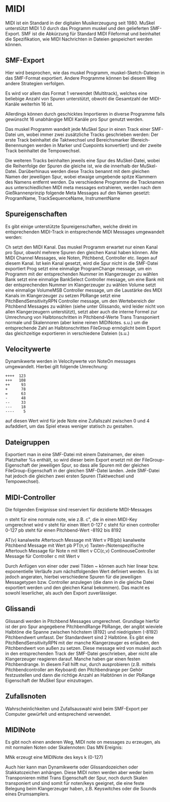 # MIDI

MIDI ist ein Standard in der digitalen Musikerzeugung seit 1980.
MuSkel unterstützt MIDI 1.0 durch das Programm muskel und den gelieferten SMF-Export.
SMF ist die Abkürzung für Standard MIDI Fileformat und beinhaltet die Spezifikation,
wie MIDI Nachrichten in Dateien gespeichert werden können.


## SMF-Export

Hier wird besprochen, wie das muskel Programm, muskel-Sketch-Dateien in das SMF-Format exportiert.
Andere Programme können bei diesem Weg andere Strategien verfolgen.

Es wird vor allem das Format 1 verwendet (Multitrack), welches eine beliebige Anzahl von
Spuren unterstützt, obwohl die Gesamtzahl der MIDI-Kanäle weiterhin 16 ist.

Allerdings können durch geschicktes Importieren in diverse Programme falls gewünscht
16 unabhängige MIDI Kanäle pro Spur genutzt werden.

Das muskel Programm wandelt jede MuSkel Spur in einen Track einer SMF-Datei um, wobei immer zwei zusätzliche
Tracks geschrieben werden: Der erste Track beinhaltet die Taktwechsel und Bereichsmarker (Bereich-Benennungen
werden in Marker und Cuepoints konvertiert) und der zweite Track beinhaltet die Tempowechsel.

Die weiteren Tracks beinhalten jeweils eine Spur des MuSkel-Datei, wobei die Reihenfolge der Spuren die gleiche
ist, wie die innerhalb der MuSkel-Datei. Darüberhinaus werden diese Tracks benannt mit dem gleichen Namen der
jeweiligen Spur, wobei etwaige umgebende spitze Klammern des Namens entfernt werden.
Da verschiedene Programme die Tracknamen aus unterschiedlichen MIDI meta messages extrahieren, werden nach dem Gießkannenprinzip folgende Meta Messages auf den Namen gesetzt:
ProgramName, TrackSequenceName, InstrumentName

## Spureigenschaften

Es gibt einige unterstützte Spureigenschaften, welche direkt im entsprechenden MIDI-Track in entsprechende
MIDI Messages umgewandelt werden:

Ch   setzt den MIDI Kanal. Das muskel Programm erwartet nur einen Kanal pro Spur, obwohl mehrere Spuren den
     gleichen Kanal haben können. Alle MIDI Channel Messages, wie Noten, Pitchbend, Controller etc. liegen
     auf diesem Kanal. Ist kein Kanal gesetzt, wird die Spur nicht in die SMF-Datei exportiert
Prog setzt eine einmalige ProgramChange message, um ein Programm mit der entsprechenden Nummer im Klangerzeuger
     zu wählen
Bank setzt eine einmalige BankSelect Controller message, um eine Bank mit der entsprechenden Nummer im Klangerzeuger zu wählen
Volume setzt eine einmalige VolumeMSB Controller message, um die Laustärke des MIDI Kanals im Klangerzeuger zu 
setzen
PbRange setzt eine PitchBendSensitivityRPN Controller message, um den Wertebereich der Pitchbend Messages zu wählen (siehe unter Glissando, wird leider nicht von allen Klangerzeugern unterstützt), setzt aber auch die interne Formel
zur Umrechnung von Halbtonschritten in Pitchbend-Werte
Trans Transponiert normale und Skalennoren (aber keine reinen MIDINotes. s.u.) um die entsprechende Zahl an Halbtonschritten
FileGroup ermöglicht beim Export das gleichzeitige exportieren in verschiedene Dateien (s.u.)

## Velocitywerte

Dynamikwerte werden in Velocitywerte von NoteOn messages umgewandelt. Hierbei gilt folgende Umrechnung:

```
++++  123
+++   108
++     93
+      78
=      63
-      48
--     33
---    18
----    5
```

auf diesen Wert wird für jede Note eine Zufallszahl zwischen 0 und 4 aufaddiert, um das Spiel etwas
weniger statisch zu gestalten.

## Dateigruppen

Exportiert man in eine SMF-Datei mit einem Dateinamen, der einen Platzhalter %s enthält, so wird dieser
beim Export ersetzt mit der FileGroup-Eigenschaft der jeweiligen Spur, so dass alle Spuren mit der gleichen FileGroup-Eigenschaft in der gleichen SMF-Datei landen. Jede SMF-Datei hat jedoch die gleichen zwei ersten Spuren
(Taktwechsel und Tempowechsel).

## MIDI-Controller

Die folgenden Ereignisse sind reserviert für dezidierte MIDI-Messages

n steht für eine normale note, wie z.B. c", die in einen MIDI-Key umgerechnet wird
v steht für einen Wert 0-127
c steht für einen controller 0-127
pb steht für einen Pitchbend-Wert -8192 bis 8192

AT(v)     kanalweite Aftertouch Message mit Wert v
PB(pb)    kanalweite Pitchbend Message mit Wert pb
PT(n,v)   Tasten-/Notenspezifische Aftertouch Message für Note n mit Wert v
CC(c,v)   ContinouseController Message für Controller c mit Wert v

Durch Anfügen von einer oder zwei Tilden ~ können auch hier linear bzw. exponentielle Verläufe zum
nächstfolgenden Wert definiert werden. Es ist jedoch angeraten, hierbei verschiedene Spuren für die jeweiligen
Messagetypen bzw. Controller anzulegen (die dann in die gleiche Datei exportiert werden und den gleichen Kanal bekommen). Das macht es sowohl leserlicher, als auch den Export zuverlässiger.

## Glissandi

Glissandi werden in Pitchbend Messages umgerechnet. Grundlage hierfür ist der pro Spur angegebene PitchbendRange
PbRange, der angibt wieviele Halbtöne die Spanne zwischen höchstem (8192) und niedrigstem (-8192) Pitchbendwert
umfasst. Der Standardwert sind 2 Halbtöne. Es gibt eine PitchBendSensitivityRPN mit der manche Klangerzeuger es
erlauben, den Pitchbendwert von außen zu setzen. Diese message wird von muskel auch in den entsprechenden Track der SMF-Datei geschrieben, aber nicht alle Klangerzeuger reagieren darauf. Manche haben gar einen festen Pitchbendrange. In diesem Fall hilft nur, durch ausprobieren (z.B. mittels Pitchbendcontroller am Keyboard) den
Pitchbendrange per Gehör festzustellen und dann die richtige Anzahl an Halbtönen in der PbRange Eigenschaft der
MuSkel Spur einzutragen. 
 

## Zufallsnoten

Wahrscheinlichkeiten und Zufallsauswahl wird beim SMF-Export per Computer gewürfelt und entsprechend verwendet.

## MIDINote

Es gibt noch einen anderen Weg, MIDI note on messages zu erzeugen, als mit normalen Noten oder Skalennoten:
Das MN Ereignis:

MNk    erzeugt eine MIDINote des keys k (0-127)

Auch hier kann man Dynamikwerte oder Glissandozeichen oder Stakkatozeichen anhängen. Diese MIDI noten werden aber
weder beim Transponieren mittel Trans Eigenschaft der Spur, noch durch Skalen transponiert und sind somit
für noten/keys geeignet, die eine feste Belegung beim Klangerzeuger haben, z.B. Keyswitches oder die Sounds
eines Drumsamplers.
